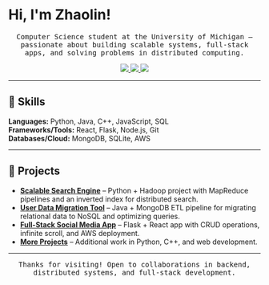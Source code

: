# Hi, I'm Zhaolin!<br>

<p align="center">
  <samp>Computer Science student at the University of Michigan — passionate about building scalable systems, full-stack apps, and solving problems in distributed computing.</samp>
</p>

<p align="center">
 <a href="mailto:zhaolinl@umich.edu">
  <img src="https://img.shields.io/badge/Email-D14836?style=for-the-badge&logo=gmail&logoColor=white"/>
 </a>
 <a href="https://linkedin.com/in/zhaolin-luo" target="_blank">
  <img src="https://img.shields.io/badge/LinkedIn-0077B5?style=for-the-badge&logo=linkedin&logoColor=white"/>
 </a>
 <a href="https://github.com/zhaolinluo?tab=repositories" target="_blank">
  <img src="https://img.shields.io/badge/GitHub-181717?style=for-the-badge&logo=github&logoColor=white"/>
 </a>
</p>

---

## 🧰 Skills
**Languages:** Python, Java, C++, JavaScript, SQL  
**Frameworks/Tools:** React, Flask, Node.js, Git  
**Databases/Cloud:** MongoDB, SQLite, AWS  

---

## 🚀 Projects

- **[Scalable Search Engine](https://github.com/zhaolinl/search-engine)** – Python + Hadoop project with MapReduce pipelines and an inverted index for distributed search.  
- **[User Data Migration Tool](https://github.com/zhaolinl/data-migration-tool)** – Java + MongoDB ETL pipeline for migrating relational data to NoSQL and optimizing queries.  
- **[Full-Stack Social Media App](https://github.com/zhaolinl/social-media-app)** – Flask + React app with CRUD operations, infinite scroll, and AWS deployment.  
- **[More Projects](https://github.com/zhaolinl?tab=repositories)** – Additional work in Python, C++, and web development.  

---

<p align="center">
  <samp>Thanks for visiting! Open to collaborations in backend, distributed systems, and full-stack development.</samp>
</p>
